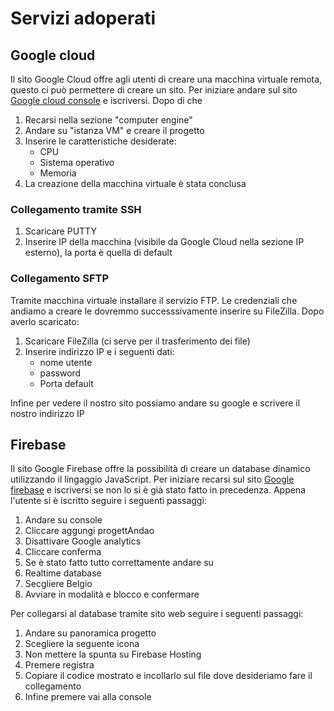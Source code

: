 # Servizi adoperati

## Google cloud
  Il sito Google Cloud offre agli utenti di creare una macchina virtuale remota, questo ci può permettere di creare un sito.
  Per iniziare andare sul sito [Google cloud console](https://console.cloud.google.com/) e iscriversi. Dopo di che 
  1. Recarsi nella sezione "computer engine"
  2. Andare su "istanza VM" e creare il progetto
  3. Inserire le caratteristiche desiderate:
      - CPU
      - Sistema operativo
      - Memoria
  5.  La creazione della macchina virtuale è stata conclusa
 ### Collegamento tramite SSH
  1. Scaricare PUTTY
  2. Inserire IP della macchina (visibile da Google Cloud nella sezione IP esterno), la porta è quella di default

### Collegamento SFTP
Tramite macchina virtuale installare il servizio FTP. Le credenziali che andiamo a creare le dovremmo successsivamente inserire su FileZilla. Dopo averlo scaricato:
  1. Scaricare FileZilla (ci serve per il trasferimento dei file)
  2. Inserire indirizzo IP e i seguenti dati:
     - nome utente
     - password
     - Porta default
  
  Infine per vedere il nostro sito possiamo andare su google e scrivere il nostro indirizzo IP
  
## Firebase
  Il sito Google Firebase offre la possibilità di creare un database dinamico utilizzando il lingaggio JavaScript. 
  Per iniziare recarsi sul sito [Google firebase](https://firebase.google.com/) e iscriversi se non lo si è già stato fatto in precedenza. 
  Appena l'utente si è iscritto seguire i seguenti passaggi:
   
   1. Andare su console
   2. Cliccare aggungi progettAndao
   3. Disattivare Google analytics
   4. Cliccare conferma
   5. Se è stato fatto tutto correttamente andare su
   6. Realtime database
   7. Secgliere Belgio
   8. Avviare in modalità e blocco e confermare
   
   Per collegarsi al database tramite sito web seguire i seguenti passaggi:
   1. Andare su panoramica progetto
   2. Scegliere la seguente icona
   3. Non mettere la spunta su Firebase Hosting
   4. Premere registra
   5. Copiare il codice mostrato e incollarlo sul file dove desideriamo fare il collegamento
   6. Infine premere vai alla console
